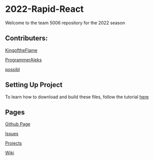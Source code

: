 # 2022-Rapid-React
Welcome to the team 5006 repository for the 2022 season

## Contributers: 

[KingoftheFlame](https://github.com/KingoftheFlame)

[ProgrammerAleks](https://github.com/ProgrammerAleks)

[possibl](https://github.com/possibl)

## Setting Up Project
To learn how to download and build these files, follow the tutorial [here](https://github.com/Apophis5006/2022-Rapid-React/wiki/How-to-use-Git-over-terminal)


## Pages

[Github Page](https://github.com/Apophis5006/2022-Rapid-React)

[Issues](https://github.com/Apophis5006/2022-Rapid-React/issues)

[Projects](https://github.com/Apophis5006/2022-Rapid-React/projects)

[Wiki](https://github.com/Apophis5006/2022-Rapid-React/wiki)




